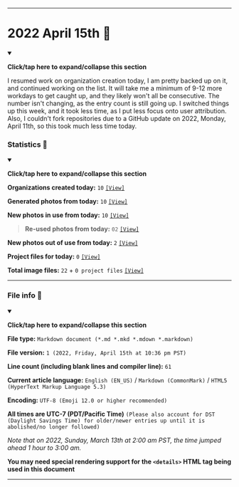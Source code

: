 
***

# 2022 April 15th 📅

<details open><summary><p lang="en"><b>Click/tap here to expand/collapse this section</b></p></summary>

I resumed work on organization creation today, I am pretty backed up on it, and continued working on the list. It will take me a minimum of 9-12 more workdays to get caught up, and they likely won't all be consecutive. The number isn't changing, as the entry count is still going up. I switched things up this week, and it took less time, as I put less focus onto user attribution. Also, I couldn't fork repositories due to a GitHub update on 2022, Monday, April 11th, so this took much less time today.

</details>

### Statistics 📝

<details open><summary><p lang="en"><b>Click/tap here to expand/collapse this section</b></p></summary>

**Organizations created today:** `10` [`[View]`](/NewOrgs/2022/04_April/README.md#2022-april-15th)

**Generated photos from today:** `10` [`[View]`](/OrganizationGraphics/ByDate/2022/April/15/Generated/)

**New photos in use from today:** `10` [`[View]`](/OrganizationGraphics/ByDate/2022/April/15/Used/)

> **Re-used photos from today:** `02` [`[View]`](/OrganizationGraphics/ByDate/2022/April/15/Used/)

**New photos out of use from today:** `2` [`[View]`](/OrganizationGraphics/ByDate/2022/April/15/Unused/)

**Project files for today:** `0` [`[View]`](/OrganizationGraphics/ByDate/2022/April/15/Unused/Project_Files/)

**Total image files:** `22` + `0 project files` [`[View]`](/OrganizationGraphics/ByDate/2022/April/15/)

<!-- TODO
NTS: If there are no project files for a week, don't remove the counter, just blank it (set it to 0)
!-->

</details>

***

### File info 📜

<details open><summary><p lang="en"><b>Click/tap here to expand/collapse this section</b></p></summary>

**File type:** `Markdown document (*.md *.mkd *.mdown *.markdown)`

**File version:** `1 (2022, Friday, April 15th at 10:36 pm PST)`

**Line count (including blank lines and compiler line):** `61`

**Current article language:** `English (EN_US)` / `Markdown (CommonMark)` / `HTML5 (HyperText Markup Language 5.3)`

**Encoding:** `UTF-8 (Emoji 12.0 or higher recommended)`

**All times are UTC-7 (PDT/Pacific Time)** `(Please also account for DST (Daylight Savings Time) for older/newer entries up until it is abolished/no longer followed)`

_Note that on 2022, Sunday, March 13th at 2:00 am PST, the time jumped ahead 1 hour to 3:00 am._

**You may need special rendering support for the `<details>` HTML tag being used in this document**

</details>

***
